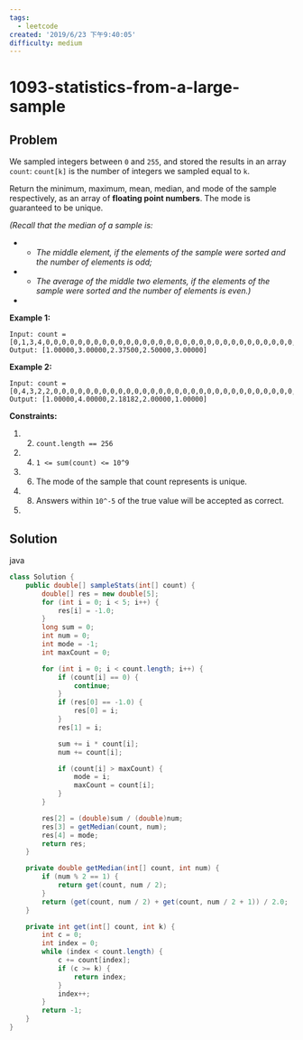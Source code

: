```yaml
---
tags:
  - leetcode
created: '2019/6/23 下午9:40:05'
difficulty: medium
---
```


# 1093-statistics-from-a-large-sample

## Problem

We sampled integers between `0` and `255`, and stored the results in an array `count`:  `count[k]` is the number of integers we sampled equal to `k`.  
  


Return the minimum, maximum, mean, median, and mode of the sample respectively, as an array of **floating point numbers**.  The mode is guaranteed to be unique.  
  


_\(Recall that the median of a sample is:_  
  


* * _The middle element, if the elements of the sample were sorted and the number of elements is odd;_
* * _The average of the middle two elements, if the elements of the sample were sorted and the number of elements is even.\)_
* 
**Example 1:**  


```text
Input: count = [0,1,3,4,0,0,0,0,0,0,0,0,0,0,0,0,0,0,0,0,0,0,0,0,0,0,0,0,0,0,0,0,0,0,0,0,0,0,0,0,0,0,0,0,0,0,0,0,0,0,0,0,0,0,0,0,0,0,0,0,0,0,0,0,0,0,0,0,0,0,0,0,0,0,0,0,0,0,0,0,0,0,0,0,0,0,0,0,0,0,0,0,0,0,0,0,0,0,0,0,0,0,0,0,0,0,0,0,0,0,0,0,0,0,0,0,0,0,0,0,0,0,0,0,0,0,0,0,0,0,0,0,0,0,0,0,0,0,0,0,0,0,0,0,0,0,0,0,0,0,0,0,0,0,0,0,0,0,0,0,0,0,0,0,0,0,0,0,0,0,0,0,0,0,0,0,0,0,0,0,0,0,0,0,0,0,0,0,0,0,0,0,0,0,0,0,0,0,0,0,0,0,0,0,0,0,0,0,0,0,0,0,0,0,0,0,0,0,0,0,0,0,0,0,0,0,0,0,0,0,0,0,0,0,0,0,0,0,0,0,0,0,0,0,0,0,0,0,0,0,0,0,0,0,0,0]
Output: [1.00000,3.00000,2.37500,2.50000,3.00000]
```

**Example 2:**  


```text
Input: count = [0,4,3,2,2,0,0,0,0,0,0,0,0,0,0,0,0,0,0,0,0,0,0,0,0,0,0,0,0,0,0,0,0,0,0,0,0,0,0,0,0,0,0,0,0,0,0,0,0,0,0,0,0,0,0,0,0,0,0,0,0,0,0,0,0,0,0,0,0,0,0,0,0,0,0,0,0,0,0,0,0,0,0,0,0,0,0,0,0,0,0,0,0,0,0,0,0,0,0,0,0,0,0,0,0,0,0,0,0,0,0,0,0,0,0,0,0,0,0,0,0,0,0,0,0,0,0,0,0,0,0,0,0,0,0,0,0,0,0,0,0,0,0,0,0,0,0,0,0,0,0,0,0,0,0,0,0,0,0,0,0,0,0,0,0,0,0,0,0,0,0,0,0,0,0,0,0,0,0,0,0,0,0,0,0,0,0,0,0,0,0,0,0,0,0,0,0,0,0,0,0,0,0,0,0,0,0,0,0,0,0,0,0,0,0,0,0,0,0,0,0,0,0,0,0,0,0,0,0,0,0,0,0,0,0,0,0,0,0,0,0,0,0,0,0,0,0,0,0,0,0,0,0,0,0,0]
Output: [1.00000,4.00000,2.18182,2.00000,1.00000]
```

**Constraints:**  
  


1. 2. `count.length == 256`
3. 4. `1 <= sum(count) <= 10^9`
5. 6. The mode of the sample that count represents is unique.
7. 8. Answers within `10^-5` of the true value will be accepted as correct.
9. 
## Solution

java

```java
class Solution {
    public double[] sampleStats(int[] count) {
        double[] res = new double[5];
        for (int i = 0; i < 5; i++) {
            res[i] = -1.0;
        }
        long sum = 0;
        int num = 0;
        int mode = -1;
        int maxCount = 0;

        for (int i = 0; i < count.length; i++) {
            if (count[i] == 0) {
                continue;
            }
            if (res[0] == -1.0) {
                res[0] = i;
            }
            res[1] = i;

            sum += i * count[i];
            num += count[i];

            if (count[i] > maxCount) {
                mode = i;
                maxCount = count[i];
            }
        }

        res[2] = (double)sum / (double)num;
        res[3] = getMedian(count, num);
        res[4] = mode;
        return res;
    }

    private double getMedian(int[] count, int num) {
        if (num % 2 == 1) {
            return get(count, num / 2);
        }
        return (get(count, num / 2) + get(count, num / 2 + 1)) / 2.0;
    }

    private int get(int[] count, int k) {
        int c = 0;
        int index = 0;
        while (index < count.length) {
            c += count[index];
            if (c >= k) {
                return index;
            }
            index++;
        }
        return -1;
    }
}
​
```

